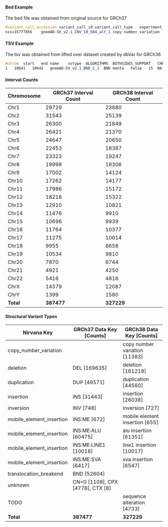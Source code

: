 #### Bed Example
The bed file was obtained from original source for GRCh37
```scss
#variant_call_accession	variant_call_id	variant_call_type	experiment_id	sample_id	sampleset_id	assembly	chrcontig	outer_start	start	inner_start	inner_stop	stop	outer_stop	insertion_length	variant_region_acc	variant_region_id	copy_number	description	validation	zygosity	origin	phenotype	hgvs_name	placement_method	placement_rank	placements_per_assembly	remap_alignment	remap_best_within_cluster	remap_coverage	remap_diff_chr	remap_failure_code	allele_count	allele_frequency	allele_number
nssv15777856	gnomAD-SV_v2.1_CNV_10_564_alt_1	copy number variation	1		1	GRCh38.p12	10			736806			738184			nsv4039284	10__782746___784124______GRCh37.p13_copy_number_variation	0	Remapped	BestAvailable	Single	First Pass	0	1			AC=21,AFR_AC=10,AMR_AC=9,EAS_AC=0,EUR_AC=2,OTH_AC=0AF=0.038889,AFR_AF=0.044643,AMR_AF=0.03913,EAS_AF=0,EUR_AF=0.023256,OTH_AF=0	AN=540,AFR_AN=224,AMR_AN=230,EAS_AN=0,EUR_AN=86,OTH_AN=0
```

#### TSV Example
The tsv was obtained from lifted over dataset created by dbVar for GRCh38
```scss
#chrom	start	end	name	svtype	ALGORITHMS	BOTHSIDES_SUPPORT	CHR2	CPX_INTERVALS	CPX_TYPE	END2	ENDEVIDENCE	HIGH_SR_BACKGROUND	PCRPLUS_DEPLETED	PESR_GT_OVERDISPERSION	POS2	PROTEIN_CODING__COPY_GAIN	PROTEIN_CODING__DUP_LOF	PROTEIN_CODING__DUP_PARTIAL	PROTEIN_CODING__INTERGENIC	PROTEIN_CODING__INTRONIC	PROTEIN_CODING__INV_SPAN	PROTEIN_CODING__LOF	PROTEIN_CODING__MSV_EXON_OVR	PROTEIN_CODING__NEAREST_TSS	PROTEIN_CODING__PROMOTER	PROTEIN_CODING__UTR	SOURCE	STRANDS	SVLEN	SVTYPE	UNRESOLVED_TYPE	UNSTABLE_AF_PCRPLUS	VARIABLE_ACROSS_BATCHES	AN	AC	AF	N_BI_GENOS	N_HOMREF	N_HET	N_HOMALT	FREQ_HOMREF	FREQ_HET	FREQ_HOMALT	MALE_AN	MALE_AC	MALE_AF	MALE_N_BI_GENOS	MALE_N_HOMREF	MALE_N_HET	MALE_N_HOMALT	MALE_FREQ_HOMREF	MALE_FREQ_HET	MALE_FREQ_HOMALT	MALE_N_HEMIREF	MALE_N_HEMIALT	MALE_FREQ_HEMIREF	MALE_FREQ_HEMIALT	PAR	FEMALE_AN	FEMALE_AC	FEMALE_AF	FEMALE_N_BI_GENOS	FEMALE_N_HOMREF	FEMALE_N_HET	FEMALE_N_HOMALT	FEMALE_FREQ_HOMREF	FEMALE_FREQ_HET	FEMALE_FREQ_HOMALT	POPMAX_AF	AFR_AN	AFR_AC	AFR_AF	AFR_N_BI_GENOS	AFR_N_HOMREF	AFR_N_HET	AFR_N_HOMALT	AFR_FREQ_HOMREF	AFR_FREQ_HEAFR_FREQ_HOMALT	AFR_MALE_AN	AFR_MALE_AC	AFR_MALE_AF	AFR_MALE_N_BI_GENOS	AFR_MALE_N_HOMREF	AFR_MALE_N_HET	AFR_MALE_N_HOMALT	AFR_MALE_FREQ_HOMREF	AFR_MALE_FREQ_HET	AFR_MALE_FREQ_HOMALT	AFR_MALE_N_HEMIREF	AFR_MALE_N_HEMIALT	AFR_MALE_FREQ_HEMIREF	AFR_MALE_FREQ_HEMIALT	AFR_FEMALE_AN	AFR_FEMALE_AC	AFR_FEMALE_AF	AFR_FEMALE_N_BI_GENOS	AFR_FEMALE_N_HOMREF	AFR_FEMALE_N_HET	AFR_FEMALE_N_HOMALT	AFR_FEMALE_FREQ_HOMREF	AFR_FEMALE_FREQ_HET	AFR_FEMALE_FREQ_HOMALT	AMR_AN	AMR_AC	AMR_AF	AMR_N_BI_GENOS	AMR_N_HOMREF	AMR_N_HET	AMR_N_HOMALT	AMR_FREQ_HOMREF	AMR_FREQ_HET	AMR_FREQ_HOMALT	AMR_MALE_AN	AMR_MALE_AC	AMR_MALE_AF	AMR_MALE_N_BI_GENOS	AMR_MALE_N_HOMREF	AMR_MALE_N_HET	AMR_MALE_N_HOMALT	AMR_MALE_FREQ_HOMREF	AMR_MALE_FREQ_HET	AMR_MALE_FREQ_HOMALT	AMR_MALE_N_HEMIREF	AMR_MALE_N_HEMIALT	AMR_MALE_FREQ_HEMIREF	AMR_MALE_FREQ_HEMIALT	AMR_FEMALE_AN	AMR_FEMALE_AC	AMR_FEMALE_AF	AMR_FEMALE_N_BI_GENOS	AMR_FEMALE_N_HOMREF	AMR_FEMALE_N_HET	AMR_FEMALE_N_HOMALT	AMR_FEMALE_FREQ_HOMREF	AMR_FEMALE_FREQ_HET	AMR_FEMALE_FREQ_HOMALT	EAS_AN	EAS_AC	EAS_AF	EAS_N_BI_GENOS	EAS_N_HOMREF	EAS_N_HET	EAS_N_HOMALT	EAS_FREQ_HOMREF	EAS_FREQ_HET	EAS_FREQ_HOMALT	EAS_MALE_AN	EAS_MALE_AC	EAS_MALE_AF	EAS_MALE_N_BI_GENOS	EAS_MALE_N_HOMREF	EAS_MALE_N_HET	EAS_MALE_N_HOMALT	EAS_MALE_FREQ_HOMREF	EAS_MALE_FREQ_HET	EAS_MALE_FREQ_HOMALT	EAS_MALE_N_HEMIREF	EAS_MALE_N_HEMIALT	EAS_MALE_FREQ_HEMIREF	EAS_MALE_FREQ_HEMIALT	EAS_FEMALE_AN	EAS_FEMALE_AC	EAS_FEMALE_AF	EAS_FEMALE_N_BI_GENOS	EAS_FEMALE_N_HOMREF	EAS_FEMALE_N_HET	EAS_FEMALE_N_HOMALT	EAS_FEMALE_FREQ_HOMREF	EAS_FEMALE_FREQ_HET	EAS_FEMALE_FREQ_HOMALT	EUR_AN	EUR_AC	EUR_AF	EUR_N_BI_GENOS	EUR_N_HOMREF	EUR_N_HET	EUR_N_HOMALT	EUR_FREQ_HOMREF	EUR_FREQ_HET	EUR_FREQ_HOMALT	EUR_MALE_AN	EUR_MALE_AC	EUR_MALE_AF	EUR_MALE_N_BI_GENOS	EUR_MALE_N_HOMREF	EUR_MALE_N_HET	EUR_MALE_N_HOMALT	EUR_MALE_FREQ_HOMREF	EUR_MALE_FREQ_HET	EUR_MALE_FREQ_HOMALT	EUR_MALE_N_HEMIREF	EUR_MALE_N_HEMIALT	EUR_MALE_FREQ_HEMIREF	EUR_MALE_FREQ_HEMIALT	EUR_FEMALE_AN	EUR_FEMALE_AC	EUR_FEMALE_AF	EUR_FEMALE_N_BI_GENOS	EUR_FEMALE_N_HOMREF	EUR_FEMALE_N_HET	EUR_FEMALE_N_HOMALT	EUR_FEMALE_FREQ_HOMREF	EUR_FEMALE_FREQ_HET	EUR_FEMALE_FREQ_HOMALT	OTH_AN	OTH_AC	OTH_AF	OTH_N_BI_GENOS	OTH_N_HOMREF	OTH_N_HET	OTH_N_HOMALT	OTH_FREQ_HOMREF	OTH_FREQ_HET	OTH_FREQ_HOMALT	OTH_MALE_AN	OTH_MALE_AC	OTH_MALE_AF	OTH_MALE_N_BI_GENOS	OTH_MALE_N_HOMREF	OTH_MALE_N_HET	OTH_MALE_N_HOMALT	OTH_MALE_FREQ_HOMREF	OTH_MALE_FREQ_HET	OTH_MALE_FREQ_HOMALT	OTH_MALE_N_HEMIREF	OTH_MALE_N_HEMIALT	OTH_MALE_FREQ_HEMIREF	OTH_MALE_FREQ_HEMIALT	OTH_FEMALE_AN	OTH_FEMALE_AC	OTH_FEMALE_AF	OTH_FEMALE_N_BI_GENOS	OTH_FEMALE_N_HOMREF	OTH_FEMALE_N_HET	OTH_FEMALE_N_HOMALT	OTH_FEMALE_FREQ_HOMREF	OTH_FEMALE_FREQ_HET	OTH_FEMALE_FREQ_HOMALT	FILTER
1	10641	10642	gnomAD-SV_v2.1_BND_1_1	BND	manta	False	15	NA	NA	10643	10643	PE,SR	False	False	True	10642	NA	NA	NA	False	NA	NA	NA	NA	NA	NA	NA	NA	NA	-1	BND	SINGLE_ENDER_--	False	False	21366	145	0.006785999983549118	10683	10543	135	5	0.9868950247764587	0.012636899948120117	0.00046803298755548894	10866	69	0.00634999992325902	5433	5366	65	2	0.987667977809906	0.011963900178670883	0.000368120992789045	NA	NA	NA	NA	False	10454	76	0.007269999943673615227	5154	70	3	0.9860339760780334	0.013392000459134579	0.0005739430198445916	0.015956999734044075	93972	0.007660999894142151	4699	4629	68	2	0.9851030111312866	0.014471200294792652	0.0004256220126990229	5154	33	0.006403000093996525	2577	2544	33	0	0.9871940016746521	0.012805599719285965	0.0NA	NA	NA	NA	4232	39	0.009216000325977802	2116	2079	35	2	0.9825140237808228	0.01654059998691082	0.0009451800142414868	1910	7	0.003664999967440963	955	949	5	1	0.9937170147895813	0.00523559981957078	0.001047119963914156	950	4	0.004211000166833401	475	472	2	1	0.9936839938163757	0.00421052984893322	0.0021052600350230932	NA	NA	NA	NA	952	3	0.0031510000117123127	476473	3	0	0.9936969876289368	0.006302520167082548	0.0	2296	31	0.013501999899744987	1148	11131	0	0.9729970097541809	0.02700350061058998	0.0	1312	13	0.009909000247716904	656	643	13	0.9801830053329468	0.01981710083782673	0.0	NA	NA	NA	NA	976	18	0.018442999571561813	488470	18	0	0.9631149768829346	0.03688519820570946	0.0	7574	32	0.004224999807775021	3787	37528	2	0.9920780062675476	0.007393720094114542	0.0005281229969114065	3374	17	0.005038999952375889	1681671	15	1	0.9905160069465637	0.008891520090401173	0.000592768017668277	NA	NA	NA	NA	41815	0.003587000072002411	2091	2077	13	1	0.9933050274848938	0.006217120215296745	0.00047823999193497188	3	0.015956999734044075	94	91	3	0	0.968084990978241	0.03191490098834038	0.0	76	0.026316000148653984	38	36	2	0	0.9473680257797241	0.05263160169124603	0.0	NA	NA	NA	NA	112	1	0.008929000236093998	56	55	1	0	0.982142984867096	0.017857100814580917	0.0UNRESOLVED      
```

#### Interval Counts
| Chromosome | GRCh37 Interval Count | GRCh38 Interval Count |
|------------|-----------------------|-----------------------|
| Chr1       | 29729                 | 23880                 |
| Chr2       | 31543                 | 25139                 |
| Chr3       | 26300                 | 21849                 |
| Chr4       | 26421                 | 21370                 |
| Chr5       | 24647                 | 20650                 |
| Chr6       | 22453                 | 18387                 |
| Chr7       | 23323                 | 19247                 |
| Chr8       | 19998                 | 18306                 |
| Chr9       | 17002                 | 14124                 |
| Chr10      | 17262                 | 14177                 |
| Chr11      | 17986                 | 15172                 |
| Chr12      | 18218                 | 15322                 |
| Chr13      | 12910                 | 10821                 |
| Chr14      | 11476                 | 9910                  |
| Chr15      | 10696                 | 9939                  |
| Chr16      | 11764                 | 10377                 |
| Chr17      | 11275                 | 10614                 |
| Chr18      | 9955                  | 8658                  |
| Chr19      | 10534                 | 9810                  |
| Chr20      | 7870                  | 6744                  |
| Chr21      | 4921                  | 4250                  |
| Chr22      | 5416                  | 4816                  |
| ChrX       | 14379                 | 12087                 |
| ChrY       | 1399                  | 1580                  |
| **Total**  | **387477**            | **327229**            |


#### Structural Variant Types
| Nirvana Key              | GRCh37 Data Key [Counts]         | GRCh38 Data Key [Counts]       |
|--------------------------|----------------------------------|--------------------------------|
| copy_number_variation    |                                  | copy number variation [11383]  |
| deletion                 | DEL [169635]                     | deletion [161218]              |
| duplication              | DUP [49571]                      | duplication [44560]            |
| insertion                | INS [31443]                      | insertion [26038]              |
| inversion                | INV [748]                        | inversion [727]                |
| mobile_element_insertion | INS:ME [672]                     | mobile element insertion [655] |
| mobile_element_insertion | INS:ME:ALU [60475]               | alu insertion [61351]          |
| mobile_element_insertion | INS:ME:LINE1 [10018]             | line1 insertion [10017]        |
| mobile_element_insertion | INS:ME:SVA [6417]                | sva insertion [6547]           |
| translocation_breakend   | BND [52604]                      |                                |
| unknown                  | CN=0 [1108], CPX [4778], CTX [8] |                                |
| TODO                     |                                  | sequence alteration [4733]     |
| **Total**                | **387477**                       | **327229**                     |
